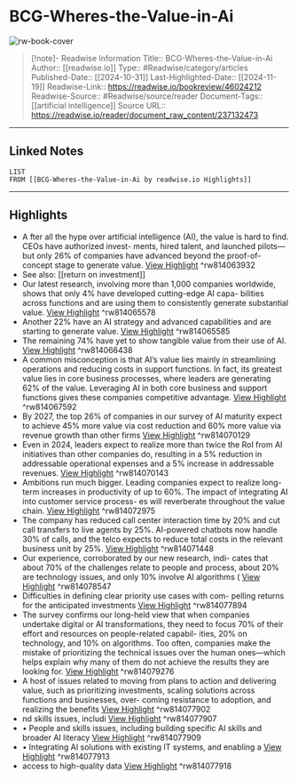# BCG-Wheres-the-Value-in-Ai

![rw-book-cover](https://readwise-assets.s3.amazonaws.com/media/reader/parsed_document_assets/237132473/wkzpusCCWQUnwLC_dXxKbpWZar8QozwkCZkQf-gKY7U-cove_gGqLuS6.png)
<br>
>[!note]- Readwise Information
>Title:: BCG-Wheres-the-Value-in-Ai
>Author:: [[readwise.io]]
>Type:: #Readwise/category/articles
>Published-Date:: [[2024-10-31]]
>Last-Highlighted-Date:: [[2024-11-19]]
>Readwise-Link:: https://readwise.io/bookreview/46024212
>Readwise-Source:: #Readwise/source/reader
>Document-Tags:: [[artificial intelligence]] 
>Source URL:: https://readwise.io/reader/document_raw_content/237132473
--- 

## Linked Notes
```dataview
LIST
FROM [[BCG-Wheres-the-Value-in-Ai by readwise.io Highlights]]
```

---

## Highlights
- A fter all the hype over artificial intelligence (AI), the value is hard to find. CEOs have authorized invest- ments, hired talent, and launched pilots—but only 26% of companies have advanced beyond the proof-of- concept stage to generate value. [View Highlight](https://readwise.io/open/814063932) ^rw814063932 
- See also: [[return on investment]] 
- Our latest research, involving more than 1,000 companies worldwide, shows that only 4% have developed cutting-edge AI capa- bilities across functions and are using them to consistently generate substantial value. [View Highlight](https://readwise.io/open/814065578) ^rw814065578
- Another 22% have an AI strategy and advanced capabilities and are starting to generate value. [View Highlight](https://readwise.io/open/814065585) ^rw814065585
- The remaining 74% have yet to show tangible value from their use of AI. [View Highlight](https://readwise.io/open/814066438) ^rw814066438
- A common misconception is that AI’s value lies mainly in streamlining operations and reducing costs in support functions. In fact, its greatest value lies in core business processes, where leaders are generating 62% of the value. Leveraging AI in both core business and support functions gives these companies competitive advantage. [View Highlight](https://readwise.io/open/814067592) ^rw814067592
- By 2027, the top 26% of companies in our survey of AI maturity expect to achieve 45% more value via cost reduction and 60% more value via revenue growth than other firms [View Highlight](https://readwise.io/open/814070129) ^rw814070129
- Even in 2024, leaders expect to realize more than twice the RoI from AI initiatives than other companies do, resulting in a 5% reduction in addressable operational expenses and a 5% increase in addressable revenues. [View Highlight](https://readwise.io/open/814070143) ^rw814070143
- Ambitions run much bigger. Leading companies expect to realize long-term increases in productivity of up to 60%.
  The impact of integrating AI into customer service process- es will reverberate throughout the value chain. [View Highlight](https://readwise.io/open/814072975) ^rw814072975
- The company has reduced call center interaction time by 20% and cut call transfers to live agents by 25%. AI-powered chatbots now handle 30% of calls, and the telco expects to reduce total costs in the relevant business unit by 25%. [View Highlight](https://readwise.io/open/814071448) ^rw814071448
- Our experience, corroborated by our new research, indi- cates that about 70% of the challenges relate to people and process, about 20% are technology issues, and only 10% involve AI algorithms ( [View Highlight](https://readwise.io/open/814078547) ^rw814078547
- Difficulties in defining clear priority use cases with com- pelling returns for the anticipated investments [View Highlight](https://readwise.io/open/814077894) ^rw814077894
- The survey confirms our long-held view that when companies undertake digital or AI transformations, they need to focus 70% of their effort and resources on people-related capabil- ities, 20% on technology, and 10% on algorithms. Too often, companies make the mistake of prioritizing the technical issues over the human ones—which helps explain why many of them do not achieve the results they are looking for. [View Highlight](https://readwise.io/open/814079276) ^rw814079276
- A host of issues related to moving from plans to action and delivering value, such as prioritizing investments, scaling solutions across functions and businesses, over- coming resistance to adoption, and realizing the benefits [View Highlight](https://readwise.io/open/814077902) ^rw814077902
- nd skills issues, includi [View Highlight](https://readwise.io/open/814077907) ^rw814077907
- • People and skills issues, including building specific AI skills and broader AI literacy [View Highlight](https://readwise.io/open/814077909) ^rw814077909
- • Integrating AI solutions with existing IT systems, and enabling a [View Highlight](https://readwise.io/open/814077913) ^rw814077913
- access to high-quality data [View Highlight](https://readwise.io/open/814077918) ^rw814077918
